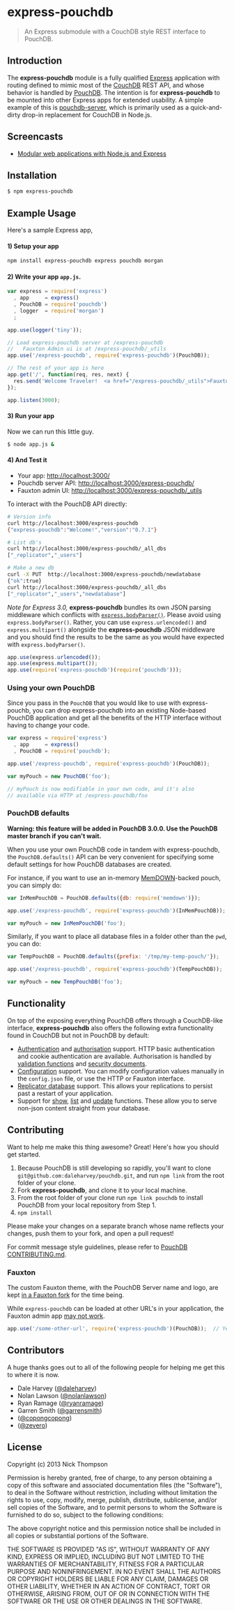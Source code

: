 # express-pouchdb

> An Express submodule with a CouchDB style REST interface to PouchDB.

## Introduction

The **express-pouchdb** module is a fully qualified [Express](http://expressjs.com/) application with routing defined to 
mimic most of the [CouchDB](http://couchdb.apache.org/) REST API, and whose behavior is handled by 
[PouchDB](http://pouchdb.com/). The intention is for **express-pouchdb** to be mounted into other Express apps for 
extended usability. A simple example of this is [pouchdb-server](https://github.com/nick-thompson/pouchdb-server), 
which is primarily used as a quick-and-dirty drop-in replacement for CouchDB in Node.js.

## Screencasts

* [Modular web applications with Node.js and Express](http://vimeo.com/56166857)

## Installation

```bash
$ npm express-pouchdb
```

## Example Usage

Here's a sample Express app, 

#### 1) Setup your app
```bash
npm install express-pouchdb express pouchdb morgan
```

#### 2) Write your app `app.js`.

```javascript
var express = require('express')
  , app     = express()
  , PouchDB = require('pouchdb')
  , logger  = require('morgan')
  ;

app.use(logger('tiny'));

// Load express-pouchdb server at /express-pouchdb
//   Fauxton Admin ui is at /express-pouchdb/_utils
app.use('/express-pouchdb', require('express-pouchdb')(PouchDB));

// The rest of your app is here
app.get('/', function(req, res, next) { 
  res.send('Welcome Traveler!  <a href="/express-pouchdb/_utils">Fauxton?</a>');
});

app.listen(3000);
```

#### 3) Run your app

Now we can run this little guy.

```bash
$ node app.js &
```

#### 4) And Test it

  - Your app: [http://localhost:3000/](http://localhost:3000/)
  - Pouchdb server API: [http://localhost:3000/express-pouchdb/](http://localhost:3000/express-pouchdb/)
  - Fauxton admin UI: [http://localhost:3000/express-pouchdb/_utils](http://localhost:3000/express-pouchdb/_utils)

To interact with the PouchDB API directly:

```bash
# Version info
curl http://localhost:3000/express-pouchdb
{"express-pouchdb":"Welcome!","version":"0.7.1"}

# List db's
curl http://localhost:3000/express-pouchdb/_all_dbs
["_replicator","_users"]

# Make a new db
curl -X PUT  http://localhost:3000/express-pouchdb/newdatabase
{"ok":true}
curl http://localhost:3000/express-pouchdb/_all_dbs
["_replicator","_users","newdatabase"]
```

*Note for Express 3.0,* **express-pouchdb** bundles its own JSON parsing middleware which conflicts with 
[`express.bodyParser()`](http://expressjs.com/api.html#bodyParser). Please avoid using `express.bodyParser()`. Rather,
you can use `express.urlencoded()` and `express.multipart()` alongside the **express-pouchdb** JSON middleware 
and you should find the results to be the same as you would have expected with `express.bodyParser()`.

```javascript
app.use(express.urlencoded());
app.use(express.multipart());
app.use(require('express-pouchdb')(require('pouchdb')));
```

### Using your own PouchDB

Since you pass in the `PouchDB` that you would like to use with express-pouchb, you can drop
express-pouchdb into an existing Node-based PouchDB application and get all the benefits of the HTTP interface without having to change your code.

```js
var express = require('express')
  , app     = express()
  , PouchDB = require('pouchdb');

app.use('/express-pouchdb', require('express-pouchdb')(PouchDB));

var myPouch = new PouchDB('foo');

// myPouch is now modifiable in your own code, and it's also
// available via HTTP at /express-pouchdb/foo
```

### PouchDB defaults

**Warning: this feature will be added in PouchDB 3.0.0. Use the PouchDB master branch if you can't wait.**

When you use your own PouchDB code in tandem with express-pouchdb, the `PouchDB.defaults()` API can be very convenient for specifying some default settings for how PouchDB databases are created.

For instance, if you want to use an in-memory [MemDOWN](https://github.com/rvagg/memdown)-backed pouch, you can simply do:

```js
var InMemPouchDB = PouchDB.defaults({db: require('memdown')});

app.use('/express-pouchdb', require('express-pouchdb')(InMemPouchDB));

var myPouch = new InMemPouchDB('foo');
```

Similarly, if you want to place all database files in a folder other than the `pwd`, you can do:

```js
var TempPouchDB = PouchDB.defaults({prefix: '/tmp/my-temp-pouch/'});

app.use('/express-pouchdb', require('express-pouchdb')(TempPouchDB));

var myPouch = new TempPouchDB('foo');
```

## Functionality

On top of the exposing everything PouchDB offers through a CouchDB-like
interface, **express-pouchdb** also offers the following extra
functionality found in CouchDB but not in PouchDB by default:

- [Authentication][] and [authorisation][] support. HTTP basic
  authentication and cookie authentication are available. Authorisation
  is handled by [validation functions][] and [security documents][].
- [Configuration][] support. You can modify configuration values
  manually in the `config.json` file, or use the HTTP or Fauxton
  interface.
- [Replicator database][] support. This allows your replications to
  persist past a restart of your application.
- Support for [show], [list] and [update] functions. These allow you to
  serve non-json content straight from your database.

[authentication]:       http://docs.couchdb.org/en/latest/intro/security.html
[authorisation]:        http://docs.couchdb.org/en/latest/intro/overview.html#security-and-validation
[validation functions]: http://docs.couchdb.org/en/latest/couchapp/ddocs.html#vdufun
[security documents]:   http://docs.couchdb.org/en/latest/api/database/security.html
[configuration]:        http://docs.couchdb.org/en/latest/config/intro.html#setting-parameters-via-the-http-api
[replicator database]:  http://docs.couchdb.org/en/latest/replication/replicator.html
[show]:                 http://guide.couchdb.org/editions/1/en/show.html
[list]:                 http://guide.couchdb.org/editions/1/en/transforming.html
[update]:               http://docs.couchdb.org/en/latest/couchapp/ddocs.html#update-functions

## Contributing

Want to help me make this thing awesome? Great! Here's how you should get started.

1. Because PouchDB is still developing so rapidly, you'll want to clone `git@github.com:daleharvey/pouchdb.git`, and run `npm link` from the root folder of your clone.
2. Fork **express-pouchdb**, and clone it to your local machine.
3. From the root folder of your clone run `npm link pouchdb` to install PouchDB from your local repository from Step 1.
4. `npm install`

Please make your changes on a separate branch whose name reflects your changes, push them to your fork, and open a pull request!

For commit message style guidelines, please refer to [PouchDB CONTRIBUTING.md](https://github.com/pouchdb/pouchdb/blob/master/CONTRIBUTING.md).

### Fauxton

The custom Fauxton theme, with the PouchDB Server name and logo, are kept [in a Fauxton fork](https://github.com/nolanlawson/couchdb-fauxton) for the time being.

While `express-pouchdb` can be loaded at other URL's in your application, the Fauxton admin app [may not work](https://github.com/pouchdb/express-pouchdb/issues/116).

```javascript
app.use('/some-other-url', require('express-pouchdb')(PouchDB));  // Yeay!  But no Fauxton
```

## Contributors

A huge thanks goes out to all of the following people for helping me get this to where it is now.

* Dale Harvey ([@daleharvey](https://github.com/daleharvey))
* Nolan Lawson ([@nolanlawson](https://github.com/nolanlawson)) 
* Ryan Ramage ([@ryanramage](https://github.com/ryanramage))
* Garren Smith ([@garrensmith](https://github.com/garrensmith))
* ([@copongcopong](https://github.com/copongcopong))
* ([@zevero](https://github.com/zevero))

## License

Copyright (c) 2013 Nick Thompson

Permission is hereby granted, free of charge, to any person
obtaining a copy of this software and associated documentation
files (the "Software"), to deal in the Software without
restriction, including without limitation the rights to use,
copy, modify, merge, publish, distribute, sublicense, and/or sell
copies of the Software, and to permit persons to whom the
Software is furnished to do so, subject to the following
conditions:

The above copyright notice and this permission notice shall be
included in all copies or substantial portions of the Software.

THE SOFTWARE IS PROVIDED "AS IS", WITHOUT WARRANTY OF ANY KIND,
EXPRESS OR IMPLIED, INCLUDING BUT NOT LIMITED TO THE WARRANTIES
OF MERCHANTABILITY, FITNESS FOR A PARTICULAR PURPOSE AND
NONINFRINGEMENT. IN NO EVENT SHALL THE AUTHORS OR COPYRIGHT
HOLDERS BE LIABLE FOR ANY CLAIM, DAMAGES OR OTHER LIABILITY,
WHETHER IN AN ACTION OF CONTRACT, TORT OR OTHERWISE, ARISING
FROM, OUT OF OR IN CONNECTION WITH THE SOFTWARE OR THE USE OR
OTHER DEALINGS IN THE SOFTWARE.


